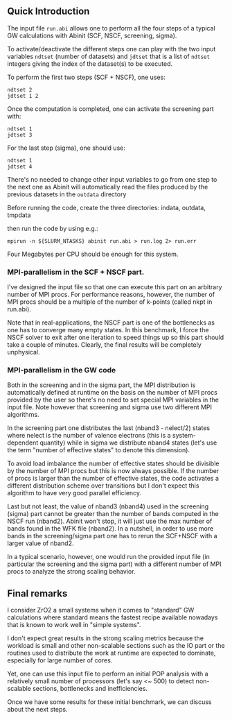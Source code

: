 
## Quick Introduction

The input file `run.abi` allows one to perform all the four steps of a typical
GW calculations with Abinit (SCF, NSCF, screening, sigma).

To activate/deactivate the different steps one can play with the two
input variables `ndtset` (number of datasets) and
`jdtset` that is a list of `ndtset` integers giving the index of the dataset(s) to be executed.

To perform the first two steps (SCF + NSCF), one uses:

	ndtset 2
	jdtset 1 2

Once the computation is completed, one can activate the screening part with:

	ndtset 1
	jdtset 3

For the last step (sigma), one should use:

	ndtset 1
	jdtset 4

There's no needed to change other input variables to go from one step to the next one
as Abinit will automatically read the files produced by the previous datasets in the `outdata` directory

Before running the code, create the three directories: indata, outdata, tmpdata

then run the code by using e.g.:

	mpirun -n ${SLURM_NTASKS} abinit run.abi > run.log 2> run.err


Four Megabytes per CPU should be enough for this system.

### MPI-parallelism in the SCF + NSCF part.

I've designed the input file so that one can execute this part on an arbitrary number of MPI procs.
For performance reasons, however, the number of MPI procs should be a multiple
of the number of k-points (called nkpt in run.abi).

Note that in real-applications, the NSCF part is one of the bottlenecks as one has to converge
many empty states.
In this benchmark, I force the NSCF solver to exit after one iteration to speed things up
so this part should take a couple of minutes.
Clearly, the final results will be completely unphysical.

### MPI-parallelism in the GW code

Both in the screening and in the sigma part, the MPI distribution is automatically defined
at runtime on the basis on the number of MPI procs provided by the user so there's no need
to set special MPI variables in the input file.
Note however that screening and sigma use two different MPI algorithms.

In the screening part one distributes the last (nband3 - nelect/2)
states where nelect is the number of valence electrons (this is a system-dependent quantity)
while in sigma we distribute nband4 states
(let's use the term "number of effective states" to denote this dimension).

To avoid load imbalance the number of effective states should be divisible by the
number of MPI procs but this is now always possible.
If the number of procs is larger than the number of effective states, the code activates
a different distribution scheme over transitions but I don't expect this algorithm to have
very good parallel efficiency.

Last but not least, the value of nband3 (nband4) used in the screening (sigma) part cannot be greater
than the number of bands computed in the NSCF run (nband2).
Abinit won't stop, it will just use the max number of bands found in the WFK file (nband2).
In a nutshell, in order to use more bands in the screening/sigma part one has to rerun the SCF+NSCF
with a larger value of nband2.

In a typical scenario, however, one would run the provided input file
(in particular the screening and the sigma part) with a different number of MPI procs
to analyze the strong scaling behavior.

## Final remarks

I consider ZrO2 a small systems when it comes to "standard" GW calculations where standard
means the fastest recipe available nowadays that is known to work well in "simple systems".

I don't expect great results in the strong scaling metrics because the workload is small
and other non-scalable sections such as the IO part or the routines used to distribute the work
at runtime are expected to dominate, especially for large number of cores.

Yet, one can use this input file to perform an initial POP analysis with a relatively small number of processors
(let's say <~ 500) to detect non-scalable sections, bottlenecks and inefficiencies.

Once we have some results for these initial benchmark, we can discuss about the next steps.

